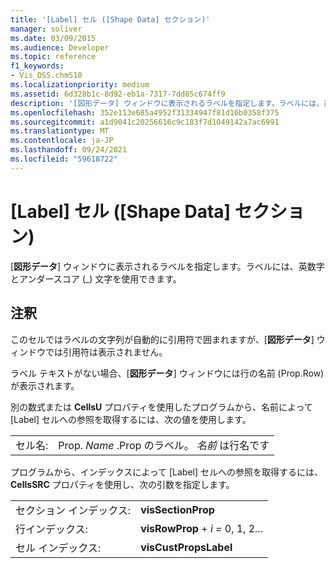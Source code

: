 ```yaml
---
title: '[Label] セル ([Shape Data] セクション)'
manager: soliver
ms.date: 03/09/2015
ms.audience: Developer
ms.topic: reference
f1_keywords:
- Vis_DSS.chm510
ms.localizationpriority: medium
ms.assetid: 6d328b1c-8d92-eb1a-7317-7dd85c674ff9
description: '[図形データ] ウィンドウに表示されるラベルを指定します。ラベルには、英数字とアンダースコア (_) 文字を使用できます。'
ms.openlocfilehash: 352e113e685a4952f31334947f81d16b0358f375
ms.sourcegitcommit: a1d9041c20256616c9c183f7d1049142a7ac6991
ms.translationtype: MT
ms.contentlocale: ja-JP
ms.lasthandoff: 09/24/2021
ms.locfileid: "59618722"
---
```

# <a name="label-cell-shape-data-section"></a>[Label] セル ([Shape Data] セクション)

[**図形データ**] ウィンドウに表示されるラベルを指定します。ラベルには、英数字とアンダースコア (_) 文字を使用できます。 
  
## <a name="remarks"></a>注釈

このセルではラベルの文字列が自動的に引用符で囲まれますが、[**図形データ**] ウィンドウでは引用符は表示されません。 
  
ラベル テキストがない場合、[**図形データ**] ウィンドウには行の名前 (Prop.Row) が表示されます。 
  
別の数式または **CellsU** プロパティを使用したプログラムから、名前によって [Label] セルへの参照を取得するには、次の値を使用します。 
  
|||
|:-----|:-----|
|セル名:  <br/> |Prop. *Name*  .Prop のラベル。  *名前*  は行名です  <br/> |
   
プログラムから、インデックスによって [Label] セルへの参照を取得するには、**CellsSRC** プロパティを使用し、次の引数を指定します。 
  
|||
|:-----|:-----|
|セクション インデックス:  <br/> |**visSectionProp** <br/> |
|行インデックス:  <br/> |**visRowProp**  +  *i* *=* 0, 1, 2...  <br/> |
|セル インデックス:  <br/> |**visCustPropsLabel** <br/> |
   

